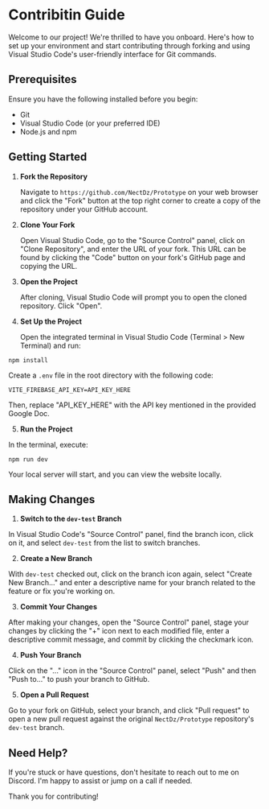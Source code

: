 # Contribitin Guide

Welcome to our project! We're thrilled to have you onboard. Here's how to set up your environment and start contributing through forking and using Visual Studio Code's user-friendly interface for Git commands.

## Prerequisites

Ensure you have the following installed before you begin:

- Git
- Visual Studio Code (or your preferred IDE)
- Node.js and npm

## Getting Started

1. **Fork the Repository**

   Navigate to `https://github.com/NectDz/Prototype` on your web browser and click the "Fork" button at the top right corner to create a copy of the repository under your GitHub account.

2. **Clone Your Fork**

   Open Visual Studio Code, go to the "Source Control" panel, click on "Clone Repository", and enter the URL of your fork. This URL can be found by clicking the "Code" button on your fork's GitHub page and copying the URL.

3. **Open the Project**

   After cloning, Visual Studio Code will prompt you to open the cloned repository. Click "Open".

4. **Set Up the Project**

   Open the integrated terminal in Visual Studio Code (Terminal > New Terminal) and run:

```
npm install
```

Create a `.env` file in the root directory with the following code:

```
VITE_FIREBASE_API_KEY=API_KEY_HERE
```

Then, replace "API_KEY_HERE" with the API key mentioned in the provided Google Doc.

5. **Run the Project**

In the terminal, execute:

```
npm run dev
```

Your local server will start, and you can view the website locally.

## Making Changes

1. **Switch to the `dev-test` Branch**

In Visual Studio Code's "Source Control" panel, find the branch icon, click on it, and select `dev-test` from the list to switch branches.

2. **Create a New Branch**

With `dev-test` checked out, click on the branch icon again, select "Create New Branch..." and enter a descriptive name for your branch related to the feature or fix you're working on.

3. **Commit Your Changes**

After making your changes, open the "Source Control" panel, stage your changes by clicking the "+" icon next to each modified file, enter a descriptive commit message, and commit by clicking the checkmark icon.

4. **Push Your Branch**

Click on the "..." icon in the "Source Control" panel, select "Push" and then "Push to..." to push your branch to GitHub.

5. **Open a Pull Request**

Go to your fork on GitHub, select your branch, and click "Pull request" to open a new pull request against the original `NectDz/Prototype` repository's `dev-test` branch.

## Need Help?

If you're stuck or have questions, don't hesitate to reach out to me on Discord. I'm happy to assist or jump on a call if needed.

Thank you for contributing!
